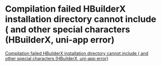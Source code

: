 # Compilation failed HBuilderX installation directory cannot include ( and other special characters (HBuilderX, uni-app error)
[Compilation failed HBuilderX installation directory cannot include ( and other special characters (HBuilderX, uni-app error)](https://aiwithcloud.com/2022/09/15/compilation_failed_hbuilderx_installation_directory_cannot_include__and_other_special_characters_hbuilderx_uni_app_error/)